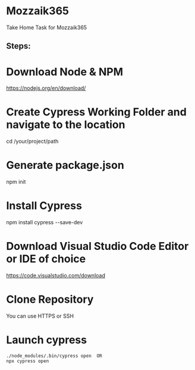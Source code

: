 # Mozzaik365

Take Home Task for Mozzaik365

## Steps:

# Download Node & NPM

https://nodejs.org/en/download/

# Create Cypress Working Folder and navigate to the location

cd /your/project/path

# Generate package.json

npm init

# Install Cypress

npm install cypress --save-dev

# Download Visual Studio Code Editor or IDE of choice

https://code.visualstudio.com/download

# Clone Repository

You can use HTTPS or SSH

# Launch cypress

    ./node_modules/.bin/cypress open  OR
    npx cypress open
